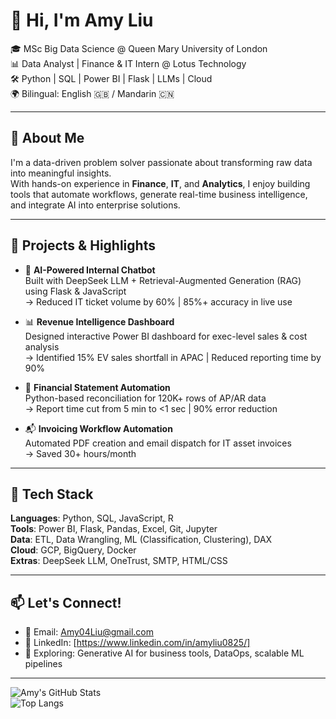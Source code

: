 # 👋 Hi, I'm Amy Liu

🎓 MSc Big Data Science @ Queen Mary University of London  
📊 Data Analyst | Finance & IT Intern @ Lotus Technology  
🛠 Python | SQL | Power BI | Flask | LLMs | Cloud  
🌍 Bilingual: English 🇬🇧 / Mandarin 🇨🇳

---

## 🚀 About Me

I'm a data-driven problem solver passionate about transforming raw data into meaningful insights.  
With hands-on experience in **Finance**, **IT**, and **Analytics**, I enjoy building tools that automate workflows, generate real-time business intelligence, and integrate AI into enterprise solutions.

---

## 💼 Projects & Highlights

- 🧠 **AI-Powered Internal Chatbot**  
  Built with DeepSeek LLM + Retrieval-Augmented Generation (RAG) using Flask & JavaScript  
  → Reduced IT ticket volume by 60% | 85%+ accuracy in live use  

- 📊 **Revenue Intelligence Dashboard**  
  Designed interactive Power BI dashboard for exec-level sales & cost analysis  
  → Identified 15% EV sales shortfall in APAC | Reduced reporting time by 90%  

- 📑 **Financial Statement Automation**  
  Python-based reconciliation for 120K+ rows of AP/AR data  
  → Report time cut from 5 min to <1 sec | 90% error reduction  

- 📬 **Invoicing Workflow Automation**  
  Automated PDF creation and email dispatch for IT asset invoices  
  → Saved 30+ hours/month  

---

## 🧰 Tech Stack

**Languages**: Python, SQL, JavaScript, R  
**Tools**: Power BI, Flask, Pandas, Excel, Git, Jupyter  
**Data**: ETL, Data Wrangling, ML (Classification, Clustering), DAX  
**Cloud**: GCP, BigQuery, Docker  
**Extras**: DeepSeek LLM, OneTrust, SMTP, HTML/CSS

---

## 📫 Let's Connect!

- 📧 Email: [Amy04Liu@gmail.com](mailto:Amy04Liu@gmail.com)  
- 💼 LinkedIn: [https://www.linkedin.com/in/amyliu0825/]
- 🧪 Exploring: Generative AI for business tools, DataOps, scalable ML pipelines

---

![Amy's GitHub Stats](https://github-readme-stats.vercel.app/api?username=your-github-username&show_icons=true&theme=default)  
![Top Langs](https://github-readme-stats.vercel.app/api/top-langs/?username=your-github-username&layout=compact)

